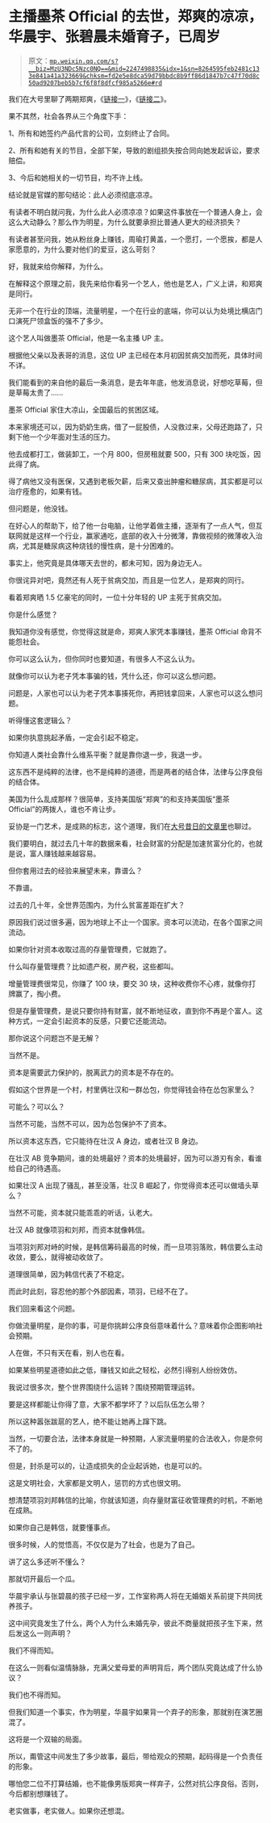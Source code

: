# 主播墨茶 Official 的去世，郑爽的凉凉，华晨宇、张碧晨未婚育子，已周岁

> 原文：[`mp.weixin.qq.com/s?__biz=MzU3NDc5Nzc0NQ==&mid=2247498835&idx=1&sn=8264595feb2481c133e841a41a323669&chksm=fd2e5e8dca59d79bbdc8b9ff86d1847b7c47f70d8c50ad9207beb5b7cf6f8f8dfcf985a5266e#rd`](http://mp.weixin.qq.com/s?__biz=MzU3NDc5Nzc0NQ==&mid=2247498835&idx=1&sn=8264595feb2481c133e841a41a323669&chksm=fd2e5e8dca59d79bbdc8b9ff86d1847b7c47f70d8c50ad9207beb5b7cf6f8f8dfcf985a5266e#rd)

我们在大号里聊了两期郑爽，《[链接一](https://mp.weixin.qq.com/s?__biz=MzU0MjYwNDU2Mw==&mid=2247495970&idx=2&sn=79cad0fac2ea90c9cc14cca2859fb6c6&chksm=fb1a9d5ecc6d14480f23ede37afb6602102fbe80b5eacace5a6e63ee649664b92abc4f475b0c&token=1791612428&lang=zh_CN&scene=21#wechat_redirect)》，《[链接二](https://mp.weixin.qq.com/s?__biz=MzU0MjYwNDU2Mw==&mid=2247495987&idx=2&sn=e6f1451f49e88aba6bdb34854dae673b&chksm=fb1a9d4fcc6d14590f50eb143d76dc2e3c61b2d02427a3cf9bee8e28eece4ab1fa6d6b377a37&token=1791612428&lang=zh_CN&scene=21#wechat_redirect)》。 

果不其然，社会各界从三个角度下手： 

1、所有和她签约产品代言的公司，立刻终止了合同。

2、所有和她有关的节目，全部下架，导致的剧组损失按合同向她发起诉讼，要求赔偿。

3、今后和她相关的一切节目，均不许上线。

结论就是官媒的那句结论：此人必须彻底凉凉。 

有读者不明白就问我，为什么此人必须凉凉？如果这件事放在一个普通人身上，会这么大动静么？那么作为明星，为什么就要承担比普通人更大的经济损失？

有读者甚至问我，她从粉丝身上赚钱，周瑜打黄盖，一个愿打，一个愿挨，都是人家愿意的，为什么要对他们的爱豆，这么苛刻？ 

好，我就来给你解释，为什么。

在解释这个原理之前，我先来给你看另一个艺人，他也是艺人，广义上讲，和郑爽是同行。 

无非一个在行业的顶端，流量明星，一个在行业的底端，你可以认为处境比横店门口演死尸领盒饭的强不了多少。 

这个艺人叫做墨茶 Official，他是一名主播 UP 主。

根据他父亲以及表哥的消息，这位 UP 主已经在本月初因贫病交加而死，具体时间不详。 

我们能看到的来自他的最后一条消息，是去年年底，他发消息说，好想吃草莓，但是草莓太贵了...... 

墨茶 Official 家住大凉山，全国最后的贫困区域。

本来家境还可以，因为奶奶生病，借了一屁股债，人没救过来，父母还跑路了，只剩下他一个少年面对生活的压力。 

他去成都打工，做装卸工，一个月 800，但房租就要 500，只有 300 块吃饭，因此得了病。 

得了病他又没有医保，又遇到老板欠薪，后来又查出肿瘤和糖尿病，其实都是可以治疗痊愈的，如果有钱。

但问题是，他没钱。 

在好心人的帮助下，给了他一台电脑，让他学着做主播，逐渐有了一点人气，但互联网就是这样一个行业，赢家通吃，底部的收入十分微薄，靠做视频的微薄收入治病，尤其是糖尿病这种烧钱的慢性病，是十分困难的。 

事实上，他究竟是具体哪天去世的，都未可知，因为身边无人。 

你很诧异对吧，竟然还有人死于贫病交加，而且是一位艺人，是郑爽的同行。

看着郑爽晒 1.5 亿豪宅的同时，一位十分年轻的 UP 主死于贫病交加。 

你是什么感觉？

我知道你没有感觉，你觉得这就是命，郑爽人家凭本事赚钱，墨茶 Official 命背不能怨社会。

你可以这么认为，但你同时也要知道，有很多人不这么认为。 

就像你可以认为老子凭本事骗的钱，凭什么还，你可以这么想问题。

问题是，人家也可以认为老子凭本事揍死你，再把钱拿回来，人家也可以这么想问题。

听得懂这套逻辑么？ 

如果你执意挑起矛盾，一定会引起不稳定。

你知道人类社会靠什么维系平衡？就是靠你退一步，我退一步。 

这东西不是纯粹的法律，也不是纯粹的道德，而是两者的结合体，法律与公序良俗的结合体。 

美国为什么乱成那样？很简单，支持美国版“郑爽”的和支持美国版“墨茶 Official”的两拨人，谁也不肯让步。 

妥协是一门艺术，是成熟的标志，这个道理，我们在[大号昔日的文章里](https://mp.weixin.qq.com/s?__biz=MzU0MjYwNDU2Mw==&mid=2247495660&idx=1&sn=ab3278a4675c8403b84aabbe09d0e616&chksm=fb1a8390cc6d0a86e5be648c1c39a612ccd25f795c674276e6c335d67931c91bc3baf2c2d85b&token=1791612428&lang=zh_CN&scene=21#wechat_redirect)也聊过。 

我们要明白，就过去几十年的数据来看，社会财富的分配是加速贫富分化的，也就是说，富人赚钱越来越容易。 

但你套用过去的经验来展望未来，靠谱么？ 

不靠谱。

过去的几十年，全世界范围内，为什么贫富差距在扩大？ 

原因我们说过很多遍，因为地球上不止一个国家。资本可以流动，在各个国家之间流动。

如果你针对资本收取过高的存量管理费，它就跑了。 

什么叫存量管理费？比如遗产税，房产税，这些都叫。

增量管理费很常见，你赚了 100 块，要交 30 块，这种收费你不心疼，就像你打牌赢了，掏小费。 

但是存量管理费，是说只要你持有财富，就不断地征收，直到你不再是个富人。这种方式，一定会引起资本的反感，只要它还能流动。

那你说这个问题岂不是无解？ 

当然不是。

资本是需要武力保护的，脱离武力的资本是不存在的。 

假如这个世界是一个村，村里俩壮汉和一群怂包，你觉得钱会待在怂包家里么？

可能么？可以么？

当然不可能，当然不可以，因为怂包保护不了资本。 

所以资本这东西，它只能待在壮汉 A 身边，或者壮汉 B 身边。

在壮汉 AB 竞争期间，谁的处境最好？资本的处境最好，因为可以游刃有余，看谁给自己的待遇高。

如果壮汉 A 出现了骚乱，甚至没落，壮汉 B 崛起了，你觉得资本还可以做墙头草么？ 

当然不可能，资本就只能乖乖的听话，认老大。 

壮汉 AB 就像项羽和刘邦，而资本就像韩信。 

当项羽刘邦对峙的时候，是韩信筹码最高的时候，而一旦项羽落败，韩信要么主动收敛，要么，就得被动收敛了。

道理很简单，因为韩信代表了不稳定。 

而此时此刻，容忍他的那个外部因素，项羽，已经不在了。 

我们回来看这个问题。 

你做流量明星，是你的事，可是你挑衅公序良俗意味着什么？意味着你企图影响社会预期。

人在做，不只有天在看，别人也在看。 

如果某些明星道德如此之低，赚钱又如此之轻松，必然引得别人纷纷效仿。

我说过很多次，整个世界围绕什么运转？围绕预期管理运转。

要是这样都能让你得了意，大家不都学坏了？以后队伍怎么带？ 

所以这种嚣张跋扈的艺人，绝不能让她再上蹿下跳。 

当然，一切要合法，法律本身就是一种预期，人家流量明星的合法收入，你是奈何不了的。

但是，封杀是可以的，让造成损失的企业起诉她，也是可以的。

这是文明社会，大家都是文明人，惩罚的方式也很文明。 

想清楚项羽刘邦韩信的比喻，你就该知道，向存量财富征收管理费的时机，不断地在成熟。 

如果你自己是韩信，就要懂事点。

很多时候，人的觉悟高，不仅仅是为了社会，也是为了自己。

讲了这么多还听不懂么？

那就切开最后一个瓜。

华晨宇承认与张碧晨的孩子已经一岁，工作室称两人将在无婚姻关系前提下共同抚养孩子。

这中间究竟发生了什么，两个人为什么未婚先孕，彼此不商量就把孩子生下来，然后发这么一则声明？

我们不得而知。

在这么一则看似温情脉脉，充满父爱母爱的声明背后，两个团队究竟达成了什么协议？

我们也不得而知。

但我们知道一个事实，作为明星，华晨宇如果背一个弃子的形象，那就别在演艺圈混了。

这将是一个双输的局面。

所以，甭管这中间发生了多少故事，最后，带给观众的预期，起码得是一个负责任的形象。

哪怕您二位不打算结婚，也不能像男版郑爽一样弃子，公然对抗公序良俗。否则，今后都别想赚钱了。 

老实做事，老实做人。如果你还想混。